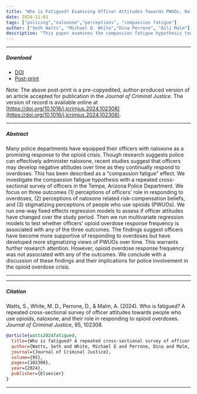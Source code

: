 ```yaml
---
title: "Who is Fatigued? Examining Officer Attitudes Towards PWUOs, Naloxone, and Their Role in Responding to Opioid Overdoses"
date: 2024-11-01
tags: ["policing","naloxone","perceptions", "compassion fatigue"]
author: ["Seth Watts", "Michael D. White","Dina Perrone", "Aili Malm"]
description: "This paper examines the compassion fatigue hypothesis toward responding to opioid overdoses and people who use opioids, among police officers. Published in the Journal of Criminal Justice, 2024." 
---
```


---

##### Download

+ [DOI](https://doi.org/10.1016/j.jcrimjus.2024.102308)
+ [Post-print](compassion-fatigue-final-postprint1.pdf)

Note: The above post-print is a pre-copyedited, author-produced version of an article accepted for publication in the *Journal of Criminal Justice*. The version of record is available online at [https://doi.org/10.1016/j.jcrimjus.2024.102308](https://doi.org/10.1016/j.jcrimjus.2024.102308).

---

##### Abstract

Many police departments have equipped their officers with naloxone as a promising response to the opioid crisis. Though research suggests police can effectively administer naloxone, recent studies suggest that officers may develop negative attitudes over time as they continually respond to overdoses. This has been described as a “compassion fatigue” effect. We investigate the compassion fatigue hypothesis with a repeated cross-sectional survey of officers in the Tempe, Arizona Police Department. We focus on three outcomes (1) perceptions of officers' role in responding to overdoses, (2) perceptions of naloxone related risk-compensation beliefs, and (3) stigmatizing perceptions of people who use opioids (PWUOs). We run one-way fixed effects regression models to assess if officer attitudes have changed over the study period. Then we run multivariate regression models to test whether officers' opioid overdose response frequency is associated with any of the three outcomes. The findings suggest officers have become more supportive of responding to overdoses but have developed more stigmatizing views of PWUOs over time. This warrants further research attention. However, opioid overdose response frequency was not associated with any of the outcomes. We conclude with a discussion of these findings and their implications for police involvement in the opioid overdose crisis.


---

---

##### Citation

Watts, S., White, M. D., Perrone, D., \& Malm, A. (2024). Who is fatigued? A repeated cross-sectional survey of officer attitudes towards people who use opioids, naloxone, and their role in responding to opioid overdoses. *Journal of Criminal Justice*, 95, 102308.

```BibTeX
@article{watts2024fatigued,
  title={Who is fatigued? A repeated cross-sectional survey of officer attitudes towards people who use opioids, naloxone, and their role in responding to opioid overdoses},
  author={Watts, Seth and White, Michael D and Perrone, Dina and Malm, Aili},
  journal={Journal of Criminal Justice},
  volume={95},
  pages={102308},
  year={2024},
  publisher={Elsevier}
}
```

---
